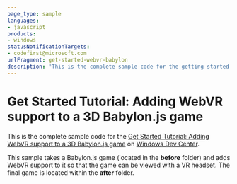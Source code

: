 ```yaml
---
page_type: sample
languages:
- javascript
products:
- windows
statusNotificationTargets:
- codefirst@microsoft.com
urlFragment: get-started-webvr-babylon
description: "This is the complete sample code for the getting started tutorial on WebVR and Babylon.js."
---
```


# Get Started Tutorial: Adding WebVR support to a 3D Babylon.js game

This is the complete sample code for the [Get Started Tutorial: Adding WebVR support to a 3D Babylon.js game](https://docs.microsoft.com/windows/uwp/get-started/adding-webvr-to-a-babylonjs-game) on [Windows Dev Center](https://developer.microsoft.com/windows).

This sample takes a Babylon.js game (located in the **before** folder) and adds WebVR support to it so that the game can be viewed with a VR headset.
The final game is located within the **after** folder.
